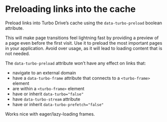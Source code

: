 # Preloading links into the cache

Preload links into Turbo Drive’s cache using the `data-turbo-preload` boolean attribute.

This will make page transitions feel lightning fast by providing a preview of a page even before the first visit. Use it to preload the most important pages in your application. Avoid over usage, as it will lead to loading content that is not needed.

The `data-turbo-preload` attribute won’t have any effect on links that:
- navigate to an external domain
- have a `data-turbo-frame` attribute that connects to a `<turbo-frame>` element
- are within a `<turbo-frame>` element
- have or inherit `data-turbo="false"`
- have `data-turbo-stream` attribute
- have or inherit `data-turbo-prefetch="false"`

Works nice with eager/lazy-loading frames.

